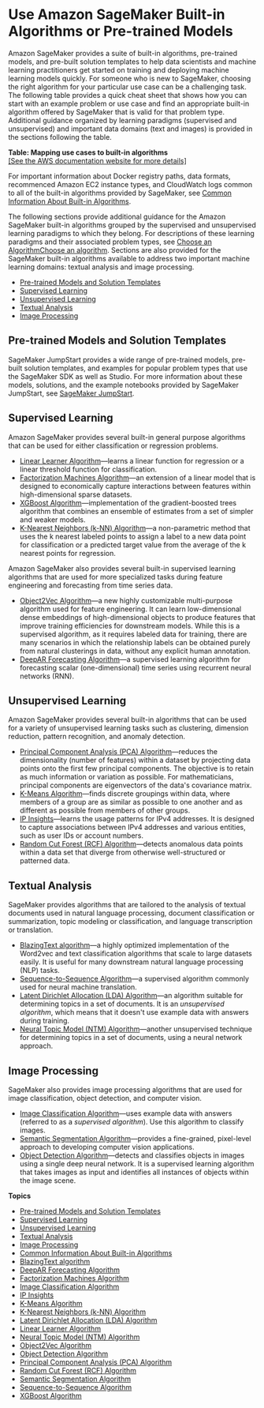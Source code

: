 # Use Amazon SageMaker Built\-in Algorithms or Pre\-trained Models<a name="algos"></a>

Amazon SageMaker provides a suite of built\-in algorithms, pre\-trained models, and pre\-built solution templates to help data scientists and machine learning practitioners get started on training and deploying machine learning models quickly\. For someone who is new to SageMaker, choosing the right algorithm for your particular use case can be a challenging task\. The following table provides a quick cheat sheet that shows how you can start with an example problem or use case and find an appropriate built\-in algorithm offered by SageMaker that is valid for that problem type\. Additional guidance organized by learning paradigms \(supervised and unsupervised\) and important data domains \(text and images\) is provided in the sections following the table\.


**Table: Mapping use cases to built\-in algorithms**  
[\[See the AWS documentation website for more details\]](http://docs.aws.amazon.com/sagemaker/latest/dg/algos.html)

For important information about Docker registry paths, data formats, recommenced Amazon EC2 instance types, and CloudWatch logs common to all of the built\-in algorithms provided by SageMaker, see [Common Information About Built\-in Algorithms](common-info-all-im-models.md)\.

The following sections provide additional guidance for the Amazon SageMaker built\-in algorithms grouped by the supervised and unsupervised learning paradigms to which they belong\. For descriptions of these learning paradigms and their associated problem types, see [Choose an AlgorithmChoose an algorithm](algorithms-choose.md)\. Sections are also provided for the SageMaker built\-in algorithms available to address two important machine learning domains: textual analysis and image processing\.
+ [Pre\-trained Models and Solution Templates](#algorithms-built-in-jumpstart)
+ [Supervised Learning](#algorithms-built-in-supervised-learning)
+ [Unsupervised Learning](#algorithms-built-in-unsupervised-learning)
+ [Textual Analysis](#algorithms-built-in-text-analysis)
+ [Image Processing](#algorithms-built-in-image-processing)

## Pre\-trained Models and Solution Templates<a name="algorithms-built-in-jumpstart"></a>

SageMaker JumpStart provides a wide range of pre\-trained models, pre\-built solution templates, and examples for popular problem types that use the SageMaker SDK as well as Studio\. For more information about these models, solutions, and the example notebooks provided by SageMaker JumpStart, see [SageMaker JumpStart](studio-jumpstart.md)\.

## Supervised Learning<a name="algorithms-built-in-supervised-learning"></a>

Amazon SageMaker provides several built\-in general purpose algorithms that can be used for either classification or regression problems\.
+ [Linear Learner Algorithm](linear-learner.md)—learns a linear function for regression or a linear threshold function for classification\.
+ [Factorization Machines Algorithm](fact-machines.md)—an extension of a linear model that is designed to economically capture interactions between features within high\-dimensional sparse datasets\.
+ [XGBoost Algorithm](xgboost.md)—implementation of the gradient\-boosted trees algorithm that combines an ensemble of estimates from a set of simpler and weaker models\.
+ [K\-Nearest Neighbors \(k\-NN\) Algorithm](k-nearest-neighbors.md)—a non\-parametric method that uses the k nearest labeled points to assign a label to a new data point for classification or a predicted target value from the average of the k nearest points for regression\.

Amazon SageMaker also provides several built\-in supervised learning algorithms that are used for more specialized tasks during feature engineering and forecasting from time series data\.
+ [Object2Vec Algorithm](object2vec.md)—a new highly customizable multi\-purpose algorithm used for feature engineering\. It can learn low\-dimensional dense embeddings of high\-dimensional objects to produce features that improve training efficiencies for downstream models\. While this is a supervised algorithm, as it requires labeled data for training, there are many scenarios in which the relationship labels can be obtained purely from natural clusterings in data, without any explicit human annotation\.
+ [DeepAR Forecasting Algorithm](deepar.md)—a supervised learning algorithm for forecasting scalar \(one\-dimensional\) time series using recurrent neural networks \(RNN\)\.

## Unsupervised Learning<a name="algorithms-built-in-unsupervised-learning"></a>

Amazon SageMaker provides several built\-in algorithms that can be used for a variety of unsupervised learning tasks such as clustering, dimension reduction, pattern recognition, and anomaly detection\.
+ [Principal Component Analysis \(PCA\) Algorithm](pca.md)—reduces the dimensionality \(number of features\) within a dataset by projecting data points onto the first few principal components\. The objective is to retain as much information or variation as possible\. For mathematicians, principal components are eigenvectors of the data's covariance matrix\.
+ [K\-Means Algorithm](k-means.md)—finds discrete groupings within data, where members of a group are as similar as possible to one another and as different as possible from members of other groups\.
+ [IP Insights](ip-insights.md)—learns the usage patterns for IPv4 addresses\. It is designed to capture associations between IPv4 addresses and various entities, such as user IDs or account numbers\.
+ [Random Cut Forest \(RCF\) Algorithm](randomcutforest.md)—detects anomalous data points within a data set that diverge from otherwise well\-structured or patterned data\.

## Textual Analysis<a name="algorithms-built-in-text-analysis"></a>

SageMaker provides algorithms that are tailored to the analysis of textual documents used in natural language processing, document classification or summarization, topic modeling or classification, and language transcription or translation\.
+ [BlazingText algorithm](blazingtext.md)—a highly optimized implementation of the Word2vec and text classification algorithms that scale to large datasets easily\. It is useful for many downstream natural language processing \(NLP\) tasks\.
+ [Sequence\-to\-Sequence Algorithm](seq-2-seq.md)—a supervised algorithm commonly used for neural machine translation\. 
+ [Latent Dirichlet Allocation \(LDA\) Algorithm](lda.md)—an algorithm suitable for determining topics in a set of documents\. It is an *unsupervised algorithm*, which means that it doesn't use example data with answers during training\.
+ [Neural Topic Model \(NTM\) Algorithm](ntm.md)—another unsupervised technique for determining topics in a set of documents, using a neural network approach\.

## Image Processing<a name="algorithms-built-in-image-processing"></a>

SageMaker also provides image processing algorithms that are used for image classification, object detection, and computer vision\.
+ [Image Classification Algorithm](image-classification.md)—uses example data with answers \(referred to as a *supervised algorithm*\)\. Use this algorithm to classify images\.
+ [Semantic Segmentation Algorithm](semantic-segmentation.md)—provides a fine\-grained, pixel\-level approach to developing computer vision applications\.
+ [Object Detection Algorithm](object-detection.md)—detects and classifies objects in images using a single deep neural network\. It is a supervised learning algorithm that takes images as input and identifies all instances of objects within the image scene\.

**Topics**
+ [Pre\-trained Models and Solution Templates](#algorithms-built-in-jumpstart)
+ [Supervised Learning](#algorithms-built-in-supervised-learning)
+ [Unsupervised Learning](#algorithms-built-in-unsupervised-learning)
+ [Textual Analysis](#algorithms-built-in-text-analysis)
+ [Image Processing](#algorithms-built-in-image-processing)
+ [Common Information About Built\-in Algorithms](common-info-all-im-models.md)
+ [BlazingText algorithm](blazingtext.md)
+ [DeepAR Forecasting Algorithm](deepar.md)
+ [Factorization Machines Algorithm](fact-machines.md)
+ [Image Classification Algorithm](image-classification.md)
+ [IP Insights](ip-insights.md)
+ [K\-Means Algorithm](k-means.md)
+ [K\-Nearest Neighbors \(k\-NN\) Algorithm](k-nearest-neighbors.md)
+ [Latent Dirichlet Allocation \(LDA\) Algorithm](lda.md)
+ [Linear Learner Algorithm](linear-learner.md)
+ [Neural Topic Model \(NTM\) Algorithm](ntm.md)
+ [Object2Vec Algorithm](object2vec.md)
+ [Object Detection Algorithm](object-detection.md)
+ [Principal Component Analysis \(PCA\) Algorithm](pca.md)
+ [Random Cut Forest \(RCF\) Algorithm](randomcutforest.md)
+ [Semantic Segmentation Algorithm](semantic-segmentation.md)
+ [Sequence\-to\-Sequence Algorithm](seq-2-seq.md)
+ [XGBoost Algorithm](xgboost.md)